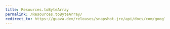 ```yaml
---
title: Resources.toByteArray
permalink: /Resources.toByteArray/
redirect_to: https://guava.dev/releases/snapshot-jre/api/docs/com/google/common/io/Resources.html#toByteArray-java.net.URL-
---
```

